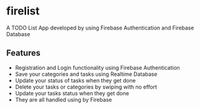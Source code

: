 # firelist

A TODO List App developed by using Firebase Authentication and Firebase Database

## Features 

* Registration and Login functionality using Firebase Authentication
* Save your categories and tasks using Realtime Database
* Update your status of tasks when they get done
* Delete your tasks or categories by swiping with no effort
* Update your tasks status when they get done
* They are all handled using by Firebase
